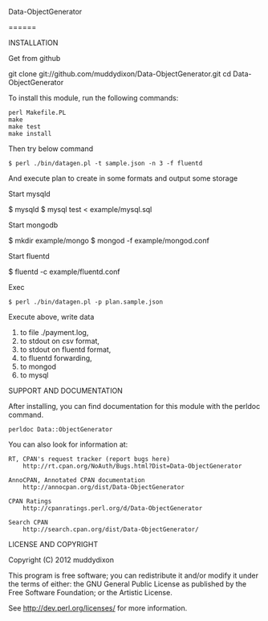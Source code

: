 Data-ObjectGenerator

======

INSTALLATION

Get from github

  git clone git://github.com/muddydixon/Data-ObjectGenerator.git
  cd Data-ObjectGenerator

To install this module, run the following commands:

	perl Makefile.PL
	make
	make test
	make install

Then try below command

	$ perl ./bin/datagen.pl -t sample.json -n 3 -f fluentd

And execute plan to create in some formats and output some storage

Start mysqld

  $ mysqld
  $ mysql test < example/mysql.sql

Start mongodb

  $ mkdir example/mongo
  $ mongod -f example/mongod.conf

Start fluentd

  $ fluentd -c example/fluentd.conf

Exec

	$ perl ./bin/datagen.pl -p plan.sample.json

Execute above, write data
  1. to file ./payment.log,
  2. to stdout on csv format,
  3. to stdout on fluentd format,
  4. to fluentd forwarding,
  5. to mongod
  6. to mysql

SUPPORT AND DOCUMENTATION

After installing, you can find documentation for this module with the
perldoc command.

    perldoc Data::ObjectGenerator

You can also look for information at:

    RT, CPAN's request tracker (report bugs here)
        http://rt.cpan.org/NoAuth/Bugs.html?Dist=Data-ObjectGenerator

    AnnoCPAN, Annotated CPAN documentation
        http://annocpan.org/dist/Data-ObjectGenerator

    CPAN Ratings
        http://cpanratings.perl.org/d/Data-ObjectGenerator

    Search CPAN
        http://search.cpan.org/dist/Data-ObjectGenerator/


LICENSE AND COPYRIGHT

Copyright (C) 2012 muddydixon

This program is free software; you can redistribute it and/or modify it
under the terms of either: the GNU General Public License as published
by the Free Software Foundation; or the Artistic License.

See http://dev.perl.org/licenses/ for more information.

